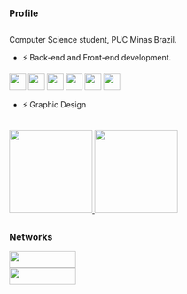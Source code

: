 ### Profile
  ##
Computer Science student, PUC Minas Brazil. 

- ⚡ Back-end and Front-end development.

<div>
  <img height="30em" src="https://cdn.jsdelivr.net/gh/devicons/devicon/icons/c/c-original.svg">
  <img height="30em" src="https://cdn.jsdelivr.net/gh/devicons/devicon/icons/cplusplus/cplusplus-original.svg">
  <img height="30em" src="https://cdn.jsdelivr.net/gh/devicons/devicon/icons/csharp/csharp-original.svg" />
  <img height="30em" src="https://cdn.jsdelivr.net/gh/devicons/devicon/icons/html5/html5-original.svg">
  <img height="30em" src="https://cdn.jsdelivr.net/gh/devicons/devicon/icons/css3/css3-original.svg">
  <img height="30em" src="https://cdn.jsdelivr.net/gh/devicons/devicon/icons/javascript/javascript-original.svg">
</div>

- ⚡ Graphic Design


<div>
  <br>
  <a href="https://github.com/tbranG">
  <img height="150em" src="https://github-readme-stats.vercel.app/api?username=tbranG&show_icons=true&theme=dark&include_all_commits=true&count_private=true">
  <img height="150em" src="https://github-readme-stats.vercel.app/api/top-langs/?username=tbranG&layout=compact&langs_count=7&theme=dark"></a>
</div>
  
  ##

 ### Networks

<div>
  <a target="_blank" href="https://www.linkedin.com/in/t%C3%BAlio-brant-guerra-a398b623a/"><img height="30rem" width="120rem" src="https://img.shields.io/badge/-LinkedIn-%230077B5?style=for-the-badge&logo=linkedin&logoColor=white"></a><br>
  <a target="_blank" href="https://poroyal.itch.io/"><img height="30rem"  width="120rem" src="https://img.shields.io/badge/-ITCH.IO-grey?style=for-the-badge&logo=itch.io"></a>
</div>

